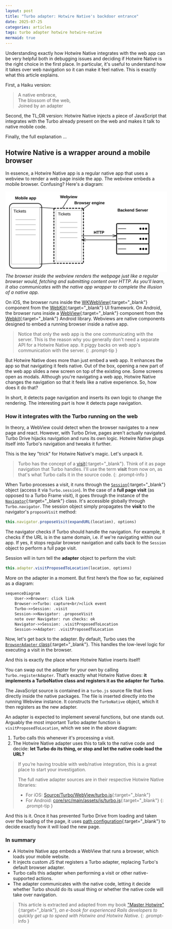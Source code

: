 ```yaml
---
layout: post
title: "Turbo adapter: Hotwire Native's backdoor entrance"
date: 2025-07-25
categories: articles
tags: turbo adapter hotwire hotwire-native
mermaid: true
---
```


Understanding exactly how Hotwire Native integrates with the web app can be very helpful both in debugging issues and deciding if Hotwire Native is the right choice in the first place. In particular, it's useful to understand how it takes over web navigation so it can make it feel native. This is exactly what this article explains.

First, a Haiku version:

> A native embrace, \
> The blossom of the web, \
> Joined by an adapter

Second, the TL;DR version: Hotwire Native injects a piece of JavaScript that integrates with the Turbo already present on the web and makes it talk to native mobile code.

Finally, the full explanation ...

## Hotwire Native is a wrapper around a mobile browser

In essence, a Hotwire Native app is a regular native app that uses a webview to render a web page inside the app. The webview embeds a mobile browser. Confusing? Here's a diagram:

![A Hotwire Native app architecture: webview inside the native app, with a browser inside that renders the webpage by talking to the server via HTTP.](/assets/img/posts/hotwire-native-architecture.svg)
*The browser inside the webview renders the webpage just like a regular browser would, fetching and submitting content over HTTP. As you'll learn, it also communicates with the native app wrapper to complete the illusion of a native app.*

On iOS, the browser runs inside the [WKWebView](https://developer.apple.com/documentation/webkit/wkwebview){:target="_blank"} component from the [WebKit](https://developer.apple.com/documentation/webkit){:target="_blank"} UI framework. On Android, the browser runs inside a [WebView](https://developer.android.com/reference/android/webkit/WebView){:target="_blank"} component from the [Webkit](https://developer.android.com/jetpack/androidx/releases/webkit){:target="_blank"} Android library. Webviews are native components designed to embed a running browser inside a native app.

> Notice that only the web app is the one communicating with the server.
> This is the reason why you generally don't need a separate API for a Hotwire Native app.
> It piggy backs on web app's communication with the server.
{: .prompt-tip }

But Hotwire Native does more than just embed a web app. It enhances the app so that navigating it feels native. Out of the box, opening a new part of the web app slides a new screen on top of the existing one. Some screens open as modals. Although you're navigating a web app, Hotwire Native changes the navigation so that it feels like a native experience. So, how does it do that?

In short, it detects page navigation and inserts its own logic to change the rendering. The interesting part is how it detects page navigation.

### How it integrates with the Turbo running on the web

In theory, a WebView could detect when the browser navigates to a new page and react. However, with Turbo Drive, pages aren't actually navigated. Turbo Drive hijacks navigation and runs its own logic. Hotwire Native plugs itself into Turbo's navigation and tweaks it further.

This is the key "trick" for Hotwire Native's magic. Let's unpack it.

> Turbo has the concept of a [visit](https://turbo.hotwired.dev/handbook/drive#application-visits){:target="_blank"}. Think of it as page navigation that Turbo handles. I'll use the term **visit** from now on, as that's what Turbo calls it in the source code.
{: .prompt-info }

When Turbo processes a visit, it runs through the [`Session`](https://github.com/hotwired/turbo/blob/main/src/core/session.js){:target="_blank"} object (access it via `Turbo.session`). In the case of a **full page visit** (as opposed to a Turbo Frame visit), it goes through the instance of the [`Navigator`](https://github.com/hotwired/turbo/blob/main/src/core/drive/navigator.js){:target="_blank"} class. It's accessible globally through `Turbo.navigator`. The session object simply propagates the **visit** to the navigator's `proposeVisit` method:

```javascript
this.navigator.proposeVisit(expandURL(location), options)
```

The navigator checks if Turbo should handle the navigation. For example, it checks if the URL is in the same domain, i.e. if we're navigating within our app. If yes, it stops regular browser navigation and calls back to the `Session` object to perform a full page visit.

Session will in turn tell the **adapter** object to perform the visit:
```javascript
this.adapter.visitProposedToLocation(location, options)
```

More on the adapter in a moment. But first here’s the flow so far, explained as a diagram:

```mermaid
sequenceDiagram
    User->>Browser: click link
    Browser->>Turbo: capture<br/>click event
    Turbo->>Session: .visit
    Session->>Navigator: .proposeVisit
    note over Navigator: run checks: ok
    Navigator->>Session: .visitProposedToLocation
    Session->>Adapter: .visitProposedToLocation
```

Now, let's get back to the adapter. By default, Turbo uses the [`BrowserAdapter` class](https://github.com/hotwired/turbo/blob/main/src/core/native/browser_adapter.js){:target="_blank"}. This handles the low-level logic for executing a visit in the browser.

And this is exactly the place where Hotwire Native inserts itself!

You can swap out the adapter for your own by calling `Turbo.registerAdapter`. That’s exactly what Hotwire Native does: **it implements a TurboNative class and registers it as the adapter for Turbo**.

The JavaScript source is contained in a `turbo.js` source file that lives directly inside the native packages. The file is inserted directly into the running Webview instance. It constructs the `TurboNative` object, which it then registers as the new adapter.

An adapter is expected to implement several functions, but one stands out. Arguably the most important Turbo adapter function is `visitProposedToLocation`, which we see in the above diagram:
1. Turbo calls this whenever it's processing a visit.
2. The Hotwire Native adapter uses this to talk to the native code and decide: **let Turbo do its thing, or stop and let the native code load the URL?**

> If you’re having trouble with web/native integration, this is a great place to start your investigation.
>
> The full native adapter sources are in their respective Hotwire Native libraries:
> - For iOS: [Source/Turbo/WebView/turbo.js](https://github.com/hotwired/hotwire-native-ios/blob/main/Source/Turbo/WebView/turbo.js){:target="_blank"}
> - For Android: [core/src/main/assets/js/turbo.js](https://github.com/hotwired/hotwire-native-android/blob/main/core/src/main/assets/js/turbo.js){:target="_blank"}
{: .prompt-tip }

And this is it. Once it has prevented Turbo Drive from loading and taken over the loading of the page, it uses [path configuration](https://native.hotwired.dev/overview/path-configuration){:target="_blank"} to decide exactly how it will load the new page.

### In summary
- A Hotwire Native app embeds a WebView that runs a browser, which loads your mobile website.
- It injects custom JS that registers a Turbo adapter, replacing Turbo's default browser adapter.
- Turbo calls this adapter when performing a visit or other native-supported actions.
- The adapter communicates with the native code, letting it decide whether Turbo should do its usual thing or whether the native code will take over navigation.

> This article is extracted and adapted from my book ["Master Hotwire"](https://masterhotwire.com/){:target="_blank"}, _an e-book for experienced Rails developers to quickly get up to speed with Hotwire and Hotwire Native_.
{: .prompt-info }
